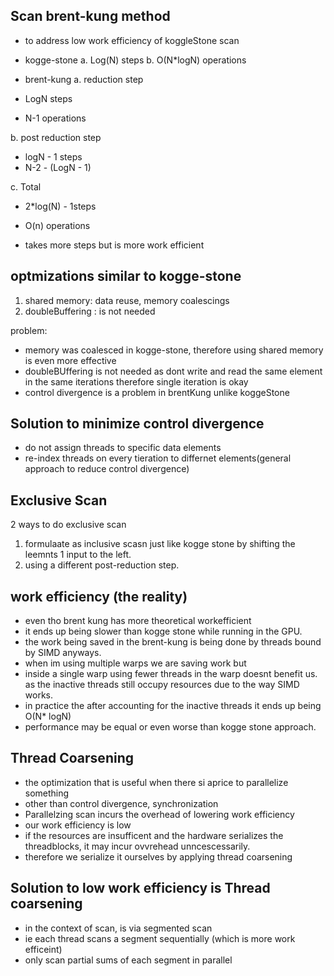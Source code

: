 ## Scan brent-kung method
- to address low work efficiency of koggleStone scan

- kogge-stone
a. Log(N) steps b. O(N*logN) operations

- brent-kung
a. reduction step
- LogN steps
- N-1 operations

b. post reduction step
- logN - 1 steps
- N-2 - (LogN - 1)

c. Total
- 2*log(N) - 1steps
- O(n) operations

- takes more steps but is more work efficient


## optmizations similar to kogge-stone
1. shared memory: data reuse, memory coalescings
2. doubleBuffering : is not needed

problem:
- memory was coalesced in kogge-stone, therefore using shared memory is even more effective
- doubleBUffering is not needed as dont write and read the same element in the same iterations therefore single iteration is okay
- control divergence is a problem in brentKung unlike koggeStone

## Solution to minimize control divergence
- do not assign threads to specific data elements
- re-index threads on every tieration to differnet elements(general approach to reduce control divergence)



## Exclusive Scan
2 ways to do exclusive scan
1. formulaate as inclusive scasn just like kogge stone by shifting the leemnts 1 input to the left.
2. using a different post-reduction step.


## work efficiency (the reality)
- even tho brent kung has more theoretical workefficient 
- it ends up being slower than  kogge stone while running in the GPU.
- the work being saved in the brent-kung is being done by threads bound by SIMD anyways. 
- when im using multiple warps we are saving work but
- inside a single warp using fewer threads in the warp doesnt benefit us. as the inactive threads still occupy resources due to the way SIMD works.
- in practice the after accounting for the inactive threads it ends up being O(N* logN)
- performance may be equal or even worse than kogge stone approach.

## Thread Coarsening
- the optimization that is useful when there si aprice to parallelize something
- other than control divergence, synchronization
- Parallelzing scan incurs the overhead of lowering work efficiency
- our work efficiency is low
- if the resources are insufficent and the hardware serializes the threadblocks, it may incur ovvrehead unncescessarily.
- therefore we serialize it ourselves by applying thread coarsening

## Solution to low work efficiency is Thread coarsening
- in the context of scan, is via segmented scan
- ie each thread scans a segment sequentially (which is more work efficeint)
-  only scan partial sums of each segment in parallel